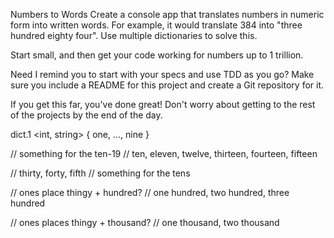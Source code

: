 Numbers to Words
Create a console app that translates numbers in numeric form into written words. For example, it would translate 384 into "three hundred eighty four". Use multiple dictionaries to solve this.

Start small, and then get your code working for numbers up to 1 trillion.

Need I remind you to start with your specs and use TDD as you go? Make sure you include a README for this project and create a Git repository for it.

If you get this far, you've done great! Don't worry about getting to the rest of the projects by the end of the day.

dict.1 <int, string> { one, ..., nine }

// something for the ten-19
// ten, eleven, twelve, thirteen, fourteen, fifteen

// thirty, forty, fifth
// something for the tens

// ones place thingy + hundred?
// one hundred, two hundred, three hundred

// ones places thingy + thousand?
// one thousand, two thousand

